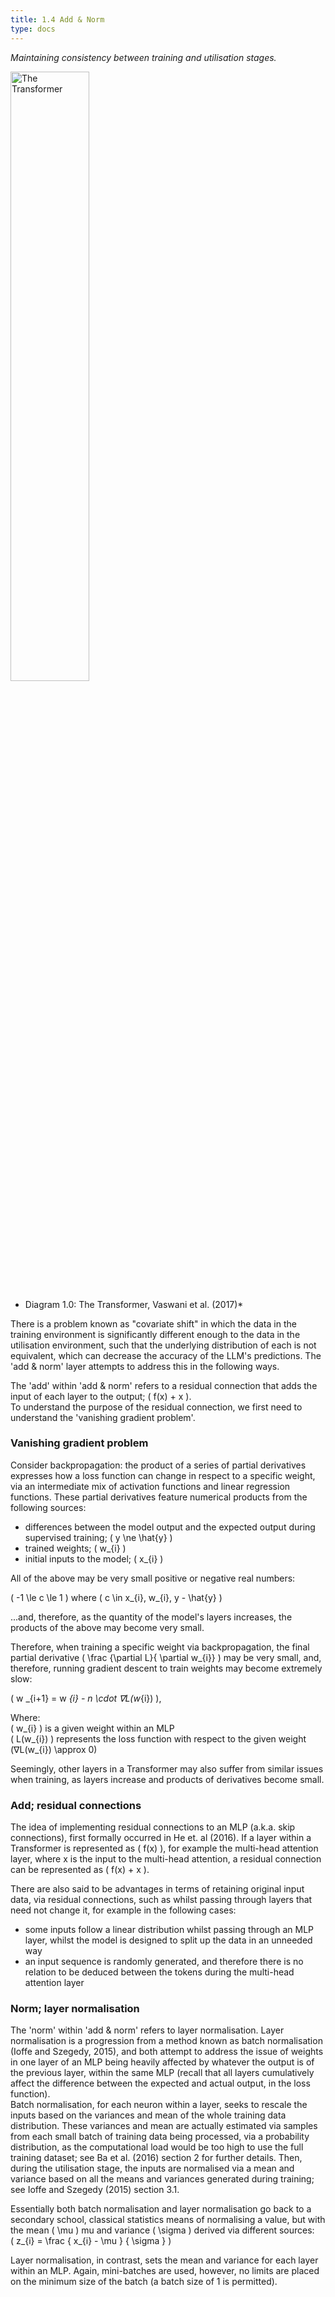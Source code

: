 ```yaml
---
title: 1.4 Add & Norm
type: docs
---
```


*Maintaining consistency between training and utilisation stages.*

<img src="/img/transformer-vaswani.png" alt="The Transformer" width="50%"/>

* Diagram 1.0: The Transformer, Vaswani et al. (2017)*

There is a problem known as "covariate shift" in which the data in the training environment is significantly different enough to the data in the utilisation environment, such that the underlying distribution of each is not equivalent, which can decrease the accuracy of the LLM's predictions. The 'add & norm' layer attempts to address this in the following ways.

The 'add' within 'add & norm' refers to a residual connection that adds the input of each layer to the output; \( f(x) + x \).  
To understand the purpose of the residual connection, we first need to understand the 'vanishing gradient problem'.

### Vanishing gradient problem

Consider backpropagation: the product of a series of partial derivatives expresses how a loss function can change in respect to a specific weight, via an intermediate mix of activation functions and linear regression functions. These partial derivatives feature numerical products from the following sources:

* differences between the model output and the expected output during supervised training; \( y \ne \hat{y} \)  
* trained weights; \( w_{i} \)
* initial inputs to the model; \( x_{i} \)

All of the above may be very small positive or negative real numbers:

\( -1 \le c \le 1 \) where \( c \in x_{i}, w_{i}, y - \hat{y} \)

...and, therefore, as the quantity of the model's layers increases, the products of the above may become very small.

Therefore, when training a specific weight via backpropagation, the final partial derivative \( \frac {\partial L}{ \partial w_{i}} \) may be very small, and, therefore, running gradient descent to train weights may become extremely slow:

\( w _{i+1} = w _{i} - n \cdot ∇L(w_{i}) \),

Where: <br/>
\( w_{i} \) is a given weight within an MLP <br/>
\( L(w_{i}) \) represents the loss function with respect to the given weight
\(∇L(w_{i}) \approx 0\) <br/>

Seemingly, other layers in a Transformer may also suffer from similar issues when training, as layers increase and products of derivatives become small.


### Add; residual connections

The idea of implementing residual connections to an MLP (a.k.a. skip connections), first formally occurred in He et. al (2016). If a layer within a Transformer is represented as \( f(x) \), for example the multi-head attention layer, where x is the input to the multi-head attention, a residual connection can be represented as \( f(x) + x \).

There are also said to be advantages in terms of retaining original input data, via residual connections, such as whilst passing through layers that need not change it, for example in the following cases:

* some inputs follow a linear distribution whilst passing through an MLP layer, whilst the model is designed to split up the data in an unneeded way  
* an input sequence is randomly generated, and therefore there is no relation to be deduced between the tokens during the multi-head attention layer


### Norm; layer normalisation

The 'norm' within 'add & norm' refers to layer normalisation. Layer normalisation is a progression from a method known as batch normalisation (Ioffe and Szegedy, 2015), and both attempt to address the issue of weights in one layer of an MLP being heavily affected by whatever the output is of the previous layer, within the same MLP (recall that all layers cumulatively affect the difference between the expected and actual output, in the loss function).  
Batch normalisation, for each neuron within a layer, seeks to rescale the inputs based on the variances and mean of the whole training data distribution. These variances and mean are actually estimated via samples from each small batch of training data being processed, via a probability distribution, as the computational load would be too high to use the full training dataset; see Ba et al. (2016) section 2 for further details. Then, during the utilisation stage, the inputs are normalised via a mean and variance based on all the means and variances generated during training; see Ioffe and Szegedy (2015) section 3.1.

Essentially both batch normalisation and layer normalisation go back to a secondary school, classical statistics means of normalising a value, but with the mean \( \mu \) mu and variance \( \sigma \) derived via different sources:<br/>
\( z_{i} = \frac { x_{i} - \mu } { \sigma } \)


Layer normalisation, in contrast, sets the mean and variance for each layer within an MLP. Again, mini-batches are used, however, no limits are placed on the minimum size of the batch (a batch size of 1 is permitted).
